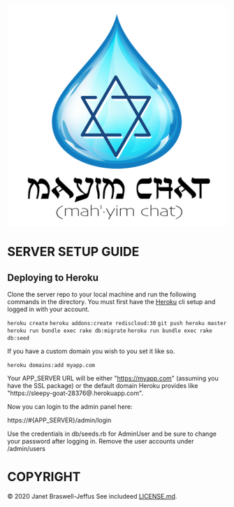 ![Mayim Chat](/graphics/mayim_logo.png?raw=true "Mayim Chat")

# SERVER SETUP GUIDE

## Deploying to Heroku

Clone the server repo to your local machine and run the following
commands in the directory. You must first have the
[Heroku](https://devcenter.heroku.com/articles/heroku-cli) cli setup and
logged in with your account.

`heroku create`
`heroku addons:create rediscloud:30`
`git push heroku master`
`heroku run bundle exec rake db:migrate`
`heroku run bundle exec rake db:seed`

If you have a custom domain you wish to you set it like so.

`heroku domains:add myapp.com`

Your APP_SERVER URL will be either "https://myapp.com" (assuming you have
the SSL package) or the default domain Heroku provides like
"https://sleepy-goat-28376@.herokuapp.com".

Now you can login to the admin panel here:

https://#{APP_SERVER}/admin/login

Use the credentials in db/seeds.rb for AdminUser and be sure to change
your password after logging in. Remove the user accounts under
/admin/users

# COPYRIGHT

&copy; 2020 Janet Braswell-Jeffus
See includeed
[LICENSE.md](https://github.com/jjeffus/mayim-app/blob/master/LICENSE.md).
